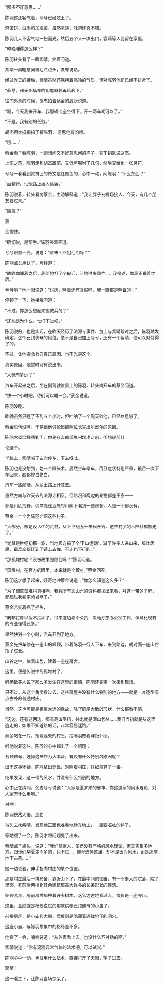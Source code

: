 “那多不好意思……”

陈羽这还客气着，兮兮已经吃上了。

鸡蛋饼、白米粥加咸菜，虽然清淡，味道还真不错。

陈羽几人不客气地一扫而光，然后五个人一块出门，袁莉等人则留在家里。

“昨晚睡得怎么样？”

陈羽转头看了一眼紫晴，笑着问道。

紫晴一副睡意阑珊地点点头，没有说话。

经过昨天的接触，紫晴虽然还保持着高冷的气质，但对陈羽他们已经不排斥了。

“蔡总，昨天那辆车的钥匙麻烦再给我下。”

往门外走的时候，胡杰拍着蔡金的肩膀说道。

“啊，今天我来开车，我那辆七座坐得下，开一两车就可以了。”

“不是，我有别的任务。”

胡杰用大拇指指了指陈羽， 意思他有吩咐。

“哦……”

蔡金看了看陈羽，一副想问又不好意思问的样子，将车钥匙递胡杰。

上车之前，陈羽走到胡杰跟前，又低声嘱咐了几句，然后交给他一张灵符。

兮兮一看看到灵符上的符文是红颜色的，心中一动，问陈羽：“什么东西？”

“血精符，怕他路上被人偷袭。”

陈羽说着，转头看向蔡金，主动解释道：“我让胖子去机场接人，今天，有几个朋友要过来。”

“朋友？”

蔡

金愣住。

“确切说，是帮手。”陈羽笑着答道。

兮兮眼前一亮，说道：“谁来？燕姐他们吗？”

陈羽点头承认了，解释道：

“昨晚你睡着之后，我给她打了个电话，让她过来帮忙……我是说，你真正睡着之后。”

兮兮嗔了他一眼说道：“讨厌，睡着还有真假吗，我一直都是睡着的！”

停顿了一下，她接着问道：

“不过，你怎么想起来搬救兵的？”

“还能是为什么，怕打不过呗。”

陈羽说的，也是实话，在昨天经历了法源寺事件、加上与紫晴聊过之后，陈羽越发确定，这个石顶佛母的段位，绝不是自己加上兮兮，还有一个紫晴，便可以对付得了的。

不过，让他搬救兵的真正原因，也不光是这个。

真实原因，他暂时没有说出来。

“大概有多远？”

汽车开起来之后，坐在副驾驶位置上的陈羽，转头向开车的蔡金问道。

“快一个小时吧，你们可以睡一会。”蔡金说道。

陈羽没睡。

昨晚虽然只睡了不到五个小时，但吐纳了一个周天的他，已经休息够了。

蔡金见他没睡，于是跟他讨论起那两位长官出尔反尔的原因。

陈羽大概已经猜到了，但是在去都孤堆村现场之前，不想提前讨

论这个。

半路上，紫晴喊了三次停车，下去呕吐。

陈羽也是没想到，她一个降头术，居然坐车晕车，而且症状特别严重，最后一次下车回来，脸都惨白惨白。

汽车一路颠簸，从泥土路上开过去。

虽然方向与昨天去的法源寺相反，但路况和两边的景物都差不多——

都是山区荒野，偶尔能在远处的山脚下看到一些房舍，人是一个都没有。

蔡金一个个为陈羽介绍这些村子。

“大部分，都是没人住的荒村，从上世纪九十年代开始，这些村子的人陆续都搬走了。”

“尤其是世纪初那一波，当地官方搞了个‘下山运动’，派了许多人进山来，统计居民，最后全都迁到了镇上去住，不走也不行的。”

“那孤堆村呢？没被政策照顾到吗？”陈羽问道。

“孤堆村，在官方的眼里，本来就是个荒村。”蔡金回答。

陈羽这才想了起来，好奇地冲蔡金说道：“你怎么知道这么多？”

“为了调查孤堆村真相啊，我将所有文山州的资料都找出来看，对这一带的了解，都超过我老家的城市了。”

蔡金苦笑着摇了摇头，

“我都打算以后不拍片了，过来这边考个公员，进地方志办公室工作，保证比现有的专业懂得还多。”

果然快到一个小时，汽车开到了地方。

蔡金先把车停在一座山的峰顶，带着陈羽一行人下车，来到路边，朝对面一座山谷指了过去。

山谷之中，依着山势，建着一座座房舍。

这里，便是传说中的孤堆村了。

听杨敏等人说了那么多发生在这里的事情，陈羽还是第一次来到现场。

只不过，从这个角度看过去，这些房屋并没有什么特别的地方——就是一片造型有点古朴的普通村庄。

当然，这也可能是距离太远的缘故，除了房屋大致的形状，什么都看不清。

“这边，还有这两边，都有高山阻挡，往北就是深山老林……我们当初就是从这里逃走的，如果不知道路的话，非常容易迷路。”

蔡金站在一片，指着远处的村庄，给陈羽做着详细介绍。

听他说着这些，陈羽的心中蹦出了一个问题：

石顶佛母，选择这里作为大本营，有没有什么特别的原因呢？

出于这种怀疑，陈羽拿出罗盘，对照着村庄，仔细测算了一番。

结果发现，这一带的风水，并没有什么特别的地方。

心中正在纳闷，旁边兮兮说道：“人家是暹罗来的邪神，你这道家的风水理论，对人家有什么用啊。”

对啊！

陈羽恍然大悟，连忙

转头去找紫晴，发现她正面色难看地蹲在地上，一副要呕吐的样子。

等她缓了一会，陈羽才将问题提了出来。

紫晴点了点头，说道：“我们莫家人，虽然没有严格的风水理论，但其实很多地方，跟你们华夏差不多的，只不过……佛母选择这里，却不是因为风水，而是那座地下古墓……”

她一边说着，伸手指向村庄的某个位置。

那是村庄最后一排房舍、靠近山下了，在最中间的位置，有一个挺大的院落，院子里面，有前后两排比其余建筑都高大许多的长条形状的建筑。

尖顶瓦房，房前房后都种着许多树木，这么远远地看过去，很像是一座寺庙。

这里，显然就是杨敏说过的那座供奉石顶佛母的小庙了。

前排房屋，是小庙的大殿，后排则是隐藏着通往地下的洞穴。

这座小庙，与陈羽想象中的格局差不多。

他看了一会，喃喃说道：“从外表看上去，也没什么不对劲的啊。”

紫晴说道：“你有窥测异常气体的法术吧，可以试试。”

陈羽心中一动，也没用什么法术，直接打开了天眼，望了过去。

窝草！

这一看之下，让陈羽当场惊呆了。
